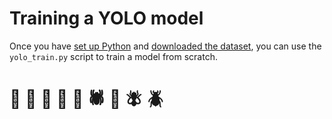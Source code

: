 # Training a YOLO model

Once you have [set up Python](../README.md#set-up-python) and [downloaded the dataset](../README.md#download-the-dataset), you can use the `yolo_train.py` script to train a model from scratch.

#
# 🐞 🐜 🦋 🦗 🐝 🕷️ 🐛 🪰 🪲